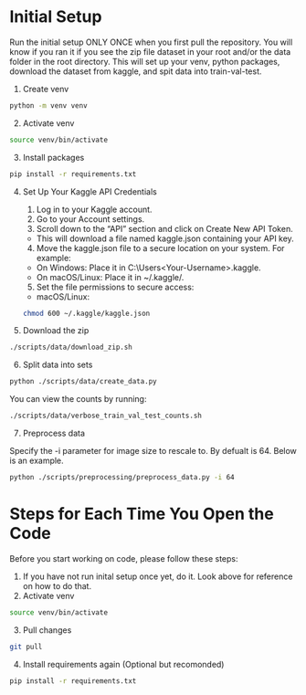 
# Initial Setup

Run the initial setup ONLY ONCE when you first pull the repository. You will know if you ran it if you see the zip file dataset in your root and/or the data folder in the root directory. This will set up your venv, python packages, download the dataset from kaggle, and spit data into train-val-test.

1. Create venv

```bash
python -m venv venv
```

2. Activate venv
```bash
source venv/bin/activate
```

3. Install packages
```bash
pip install -r requirements.txt
```

4. Set Up Your Kaggle API Credentials

	1.	Log in to your Kaggle account.
	2.	Go to your Account settings.
	3.	Scroll down to the “API” section and click on Create New API Token.
	- This will download a file named kaggle.json containing your API key.
	4.	Move the kaggle.json file to a secure location on your system. For example:
	- On Windows: Place it in C:\Users\<Your-Username>\.kaggle\.
	- On macOS/Linux: Place it in ~/.kaggle/.
	5.	Set the file permissions to secure access:
	- macOS/Linux:

	```bash
	chmod 600 ~/.kaggle/kaggle.json
	```

5. Download the zip

```bash
./scripts/data/download_zip.sh
```

6. Split data into sets

```bash
python ./scripts/data/create_data.py
```

You can view the counts by running:

```bash
./scripts/data/verbose_train_val_test_counts.sh
```

7. Preprocess data

Specify the -i parameter for image size to rescale to. By defualt is 64. Below is an example.
```bash
python ./scripts/preprocessing/preprocess_data.py -i 64
```

# Steps for Each Time You Open the Code

Before you start working on code, please follow these steps:

1. If you have not run inital setup once yet, do it. Look above for reference on how to do that.
2. Activate venv
```bash
source venv/bin/activate
```
3. Pull changes

```bash
git pull
```

4. Install requirements again (Optional but recomonded)
```bash
pip install -r requirements.txt
```